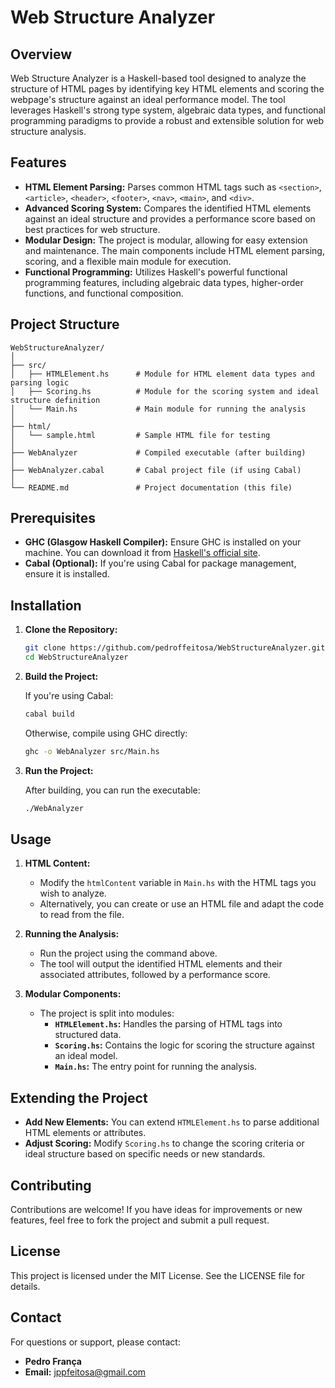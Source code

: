 
# Web Structure Analyzer

## Overview

Web Structure Analyzer is a Haskell-based tool designed to analyze the structure of HTML pages by identifying key HTML elements and scoring the webpage's structure against an ideal performance model. The tool leverages Haskell's strong type system, algebraic data types, and functional programming paradigms to provide a robust and extensible solution for web structure analysis.

## Features

- **HTML Element Parsing:** Parses common HTML tags such as `<section>`, `<article>`, `<header>`, `<footer>`, `<nav>`, `<main>`, and `<div>`.
- **Advanced Scoring System:** Compares the identified HTML elements against an ideal structure and provides a performance score based on best practices for web structure.
- **Modular Design:** The project is modular, allowing for easy extension and maintenance. The main components include HTML element parsing, scoring, and a flexible main module for execution.
- **Functional Programming:** Utilizes Haskell's powerful functional programming features, including algebraic data types, higher-order functions, and functional composition.

## Project Structure

```
WebStructureAnalyzer/
│
├── src/
│   ├── HTMLElement.hs      # Module for HTML element data types and parsing logic
│   ├── Scoring.hs          # Module for the scoring system and ideal structure definition
│   └── Main.hs             # Main module for running the analysis
│
├── html/
│   └── sample.html         # Sample HTML file for testing
│
├── WebAnalyzer             # Compiled executable (after building)
│
├── WebAnalyzer.cabal       # Cabal project file (if using Cabal)
│
└── README.md               # Project documentation (this file)
```

## Prerequisites

- **GHC (Glasgow Haskell Compiler):** Ensure GHC is installed on your machine. You can download it from [Haskell's official site](https://www.haskell.org/platform/).
- **Cabal (Optional):** If you're using Cabal for package management, ensure it is installed.

## Installation

1. **Clone the Repository:**

   ```bash
   git clone https://github.com/pedroffeitosa/WebStructureAnalyzer.git
   cd WebStructureAnalyzer
   ```

2. **Build the Project:**

   If you're using Cabal:

   ```bash
   cabal build
   ```

   Otherwise, compile using GHC directly:

   ```bash
   ghc -o WebAnalyzer src/Main.hs
   ```

3. **Run the Project:**

   After building, you can run the executable:

   ```bash
   ./WebAnalyzer
   ```

## Usage

1. **HTML Content:**
   - Modify the `htmlContent` variable in `Main.hs` with the HTML tags you wish to analyze.
   - Alternatively, you can create or use an HTML file and adapt the code to read from the file.

2. **Running the Analysis:**
   - Run the project using the command above.
   - The tool will output the identified HTML elements and their associated attributes, followed by a performance score.

3. **Modular Components:**
   - The project is split into modules:
     - **`HTMLElement.hs`:** Handles the parsing of HTML tags into structured data.
     - **`Scoring.hs`:** Contains the logic for scoring the structure against an ideal model.
     - **`Main.hs`:** The entry point for running the analysis.

## Extending the Project

- **Add New Elements:** You can extend `HTMLElement.hs` to parse additional HTML elements or attributes.
- **Adjust Scoring:** Modify `Scoring.hs` to change the scoring criteria or ideal structure based on specific needs or new standards.

## Contributing

Contributions are welcome! If you have ideas for improvements or new features, feel free to fork the project and submit a pull request.

## License

This project is licensed under the MIT License. See the LICENSE file for details.

## Contact

For questions or support, please contact:

- **Pedro França**
- **Email:** jppfeitosa@gmail.com
